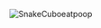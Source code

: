 ![SnakeCuboeatpoop](https://github.com/zerotreze/SnakeCuboeat-poop/assets/87788261/919b1673-59bd-4023-bea1-90a4f502472a)
